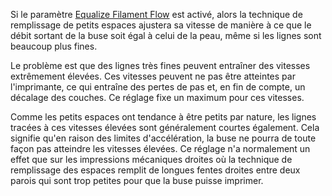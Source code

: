 Si le paramètre [Equalize Filament Flow](./speed_equalize_flow_enabled.md) est activé, alors la technique de remplissage de petits espaces ajustera sa vitesse de manière à ce que le débit sortant de la buse soit égal à celui de la peau, même si les lignes sont beaucoup plus fines.

Le problème est que des lignes très fines peuvent entraîner des vitesses extrêmement élevées. Ces vitesses peuvent ne pas être atteintes par l'imprimante, ce qui entraîne des pertes de pas et, en fin de compte, un décalage des couches. Ce réglage fixe un maximum pour ces vitesses.

Comme les petits espaces ont tendance à être petits par nature, les lignes tracées à ces vitesses élevées sont généralement courtes également. Cela signifie qu'en raison des limites d'accélération, la buse ne pourra de toute façon pas atteindre les vitesses élevées. Ce réglage n'a normalement un effet que sur les impressions mécaniques droites où la technique de remplissage des espaces remplit de longues fentes droites entre deux parois qui sont trop petites pour que la buse puisse imprimer.

